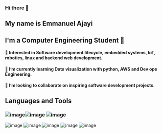 ### Hi there 👋

## My name is Emmanuel Ajayi
## I'm a Computer Engineering Student 🚀
####  🎇 Interested in  Software development lifecycle, embedded systems, IoT, robotics, linux and backend web development.
#### 🌱 I’m currently learning Data visualization with python, AWS  and Dev ops Engineering.
#### 👯 I’m looking to collaborate on inspiring software development projects. 


## Languages and Tools
### ![image](https://user-images.githubusercontent.com/52513389/147293997-f5eb528a-3182-4e91-91a3-aa58ffbdc445.png)![image](https://user-images.githubusercontent.com/52513389/147294105-0850c63b-0d19-4e25-ae77-f1f7a3a8ae19.png) ![image](https://user-images.githubusercontent.com/52513389/147294853-359c2dc2-a8b9-4211-b77b-c347f7692c8f.png)
 ![image](https://user-images.githubusercontent.com/52513389/147294167-30701098-0e88-41d4-81cf-98dbef158bd9.png) ![image](https://user-images.githubusercontent.com/52513389/147294243-afdba03d-dcfd-4e41-8630-3f2d620e68d6.png) ![image](https://user-images.githubusercontent.com/52513389/147294374-454e6306-917d-4e47-9cde-35b4d77d2a0b.png) ![image](https://user-images.githubusercontent.com/52513389/147294606-e473959b-913a-4462-a464-c7a958ce1cdf.png) ![image](https://user-images.githubusercontent.com/52513389/147294954-a87c1d90-a0f8-41e3-8164-df1e0a5093ee.png)







